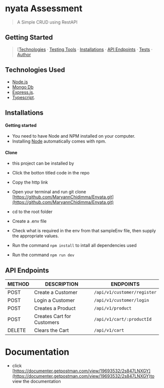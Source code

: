
# nyata Assessment 

> A Simple CRUD using RestAPI
## Getting Started

> [[Technologies](#technologies-used) &middot; [Testing Tools](#testing-tools) &middot; [Installations](#installations) &middot; [API Endpoints](#api-endpoints) &middot; [Tests](#tests) &middot; [Author](#author)

## Technologies Used

[node]: (https://nodejs.org)

- [Node.js](node)
- [Mongo Db](https://www.mongodb.com/)
- [Express.js](https://expressjs.com).
- [Typescript](https://eslint.org/).

## Installations

#### Getting started

- You need to have Node and NPM installed on your computer.
- Installing [Node](node) automatically comes with npm.

#### Clone

- this project can be installed by

+ Click the botton titled code in the repo

+ Copy the http link
+ Open your terminal and run git clone [https://github.com/MaryannChidimma/Enyata.git](https://github.com/MaryannChidimma/Enyata.git)

+ cd to the root folder
+ Create a .env file
+ Check what is required in the env from that sampleEnv file, then supply the appropriate values.
+ Run the command `npm install` to intall all dependencies used
+ Run the command `npm run dev`


## API Endpoints

| METHOD | DESCRIPTION                             | ENDPOINTS                   |
| ------ | --------------------------------------- | -------------------------   |
| POST   | Create a Customer                       | `/api/v1/customer/register` |           
| POST   | Login a Customer                        | `/api/v1/customer/login`    |
| POST   | Creates a Product                       | `/api/v1/product`           |
| POST   | Creates Cart for Customers              | `/api/v1/cart/:productId`   |
| DELETE | Clears the Cart                         | `/api/v1/cart`              |


# Documentation
  + click [https://documenter.getpostman.com/view/19693532/2s847LNXGY](https://documenter.getpostman.com/view/19693532/2s847LNXGY)to view the documentation 

